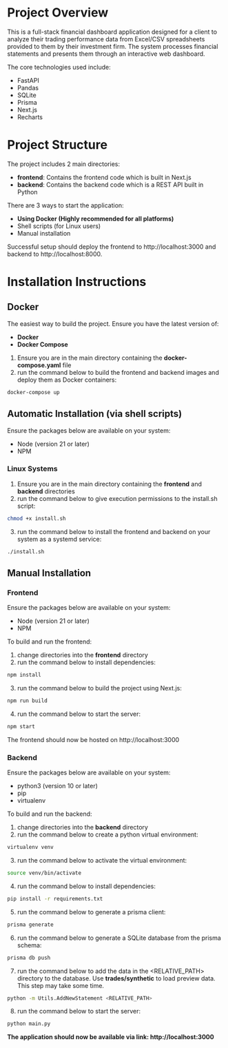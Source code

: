 # Project Overview

This is a full-stack financial dashboard application designed for a client to analyze their trading performance data from Excel/CSV spreadsheets provided to them by their investment firm. The system processes financial statements and presents them through an interactive web dashboard.

The core technologies used include:

-   FastAPI
-   Pandas
-   SQLite
-   Prisma
-   Next.js
-   Recharts

# Project Structure

The project includes 2 main directories:

-   **frontend**: Contains the frontend code which is built in Next.js
-   **backend**: Contains the backend code which is a REST API built in Python

There are 3 ways to start the application:

-   **Using Docker (Highly recommended for all platforms)**
-   Shell scripts (for Linux users)
-   Manual installation

Successful setup should deploy the frontend to http://localhost:3000 and backend to http://localhost:8000.

# Installation Instructions

## Docker

The easiest way to build the project. Ensure you have the latest version of:

-   **Docker**
-   **Docker Compose**

1. Ensure you are in the main directory containing the **docker-compose.yaml** file
2. run the command below to build the frontend and backend images and deploy them as Docker containers:

```bash
docker-compose up
```

## Automatic Installation (via shell scripts)

Ensure the packages below are available on your system:

-   Node (version 21 or later)
-   NPM

### Linux Systems

1. Ensure you are in the main directory containing the **frontend** and **backend** directories
2. run the command below to give execution permissions to the install.sh script:

```bash
chmod +x install.sh
```

3. run the command below to install the frontend and backend on your system as a systemd service:

```bash
./install.sh
```

## Manual Installation

### Frontend

Ensure the packages below are available on your system:

-   Node (version 21 or later)
-   NPM

To build and run the frontend:

1. change directories into the **frontend** directory
2. run the command below to install dependencies:

```bash
npm install
```

3. run the command below to build the project using Next.js:

```bash
npm run build
```

4. run the command below to start the server:

```bash
npm start
```

The frontend should now be hosted on http://localhost:3000

### Backend

Ensure the packages below are available on your system:

-   python3 (version 10 or later)
-   pip
-   virtualenv

To build and run the backend:

1. change directories into the **backend** directory
2. run the command below to create a python virtual environment:

```bash
virtualenv venv
```

3. run the command below to activate the virtual environment:

```bash
source venv/bin/activate
```

4. run the command below to install dependencies:

```bash
pip install -r requirements.txt
```

5. run the command below to generate a prisma client:

```bash
prisma generate
```

6. run the command below to generate a SQLite database from the prisma schema:

```bash
prisma db push
```

7. run the command below to add the data in the <RELATIVE_PATH> directory to the database. Use **trades/synthetic** to load preview data. This step may take some time.

```bash
python -m Utils.AddNewStatement <RELATIVE_PATH>
```

8. run the command below to start the server:

```bash
python main.py
```

**The application should now be available via link: http://localhost:3000**
